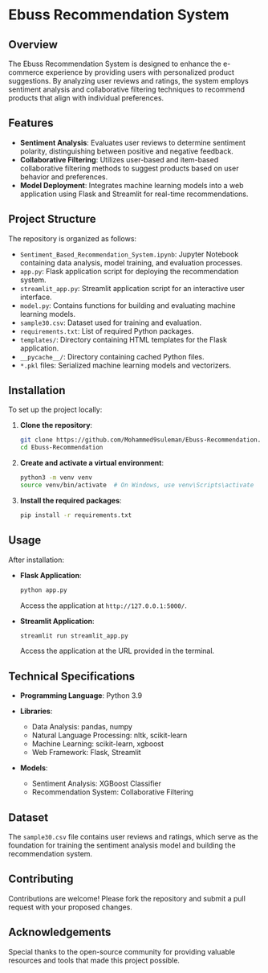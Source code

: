 # Ebuss Recommendation System

## Overview

The Ebuss Recommendation System is designed to enhance the e-commerce experience by providing users with personalized product suggestions. By analyzing user reviews and ratings, the system employs sentiment analysis and collaborative filtering techniques to recommend products that align with individual preferences.

## Features

- **Sentiment Analysis**: Evaluates user reviews to determine sentiment polarity, distinguishing between positive and negative feedback.
- **Collaborative Filtering**: Utilizes user-based and item-based collaborative filtering methods to suggest products based on user behavior and preferences.
- **Model Deployment**: Integrates machine learning models into a web application using Flask and Streamlit for real-time recommendations.

## Project Structure

The repository is organized as follows:

- `Sentiment_Based_Recommendation_System.ipynb`: Jupyter Notebook containing data analysis, model training, and evaluation processes.
- `app.py`: Flask application script for deploying the recommendation system.
- `streamlit_app.py`: Streamlit application script for an interactive user interface.
- `model.py`: Contains functions for building and evaluating machine learning models.
- `sample30.csv`: Dataset used for training and evaluation.
- `requirements.txt`: List of required Python packages.
- `templates/`: Directory containing HTML templates for the Flask application.
- `__pycache__/`: Directory containing cached Python files.
- `*.pkl` files: Serialized machine learning models and vectorizers.

## Installation

To set up the project locally:

1. **Clone the repository**:
   ```bash
   git clone https://github.com/Mohammed9suleman/Ebuss-Recommendation.git
   cd Ebuss-Recommendation
   ```

2. **Create and activate a virtual environment**:
   ```bash
   python3 -m venv venv
   source venv/bin/activate  # On Windows, use venv\Scripts\activate
   ```

3. **Install the required packages**:
   ```bash
   pip install -r requirements.txt
   ```

## Usage

After installation:

- **Flask Application**:
  ```bash
  python app.py
  ```
  Access the application at `http://127.0.0.1:5000/`.

- **Streamlit Application**:
  ```bash
  streamlit run streamlit_app.py
  ```
  Access the application at the URL provided in the terminal.

## Technical Specifications

- **Programming Language**: Python 3.9
- **Libraries**:
  - Data Analysis: pandas, numpy
  - Natural Language Processing: nltk, scikit-learn
  - Machine Learning: scikit-learn, xgboost
  - Web Framework: Flask, Streamlit

- **Models**:
  - Sentiment Analysis: XGBoost Classifier
  - Recommendation System: Collaborative Filtering

## Dataset

The `sample30.csv` file contains user reviews and ratings, which serve as the foundation for training the sentiment analysis model and building the recommendation system.

## Contributing

Contributions are welcome! Please fork the repository and submit a pull request with your proposed changes.

## Acknowledgements

Special thanks to the open-source community for providing valuable resources and tools that made this project possible. 
